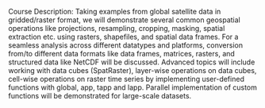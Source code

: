 Course Description: 
Taking examples from global satellite data in gridded/raster format, we will demonstrate several common geospatial operations like projections, resampling, cropping, masking, spatial extraction etc. using rasters, shapefiles, and spatial data frames. For a seamless analysis across different datatypes and platforms, conversion from/to different data formats like data frames, matrices, rasters, and structured data like NetCDF will be discussed. Advanced topics will include working with data cubes (SpatRaster), layer-wise operations on data cubes, cell-wise operations on raster time series by implementing user-defined functions with global, app, tapp and lapp. Parallel implementation of custom functions will be demonstrated for large-scale datasets.

